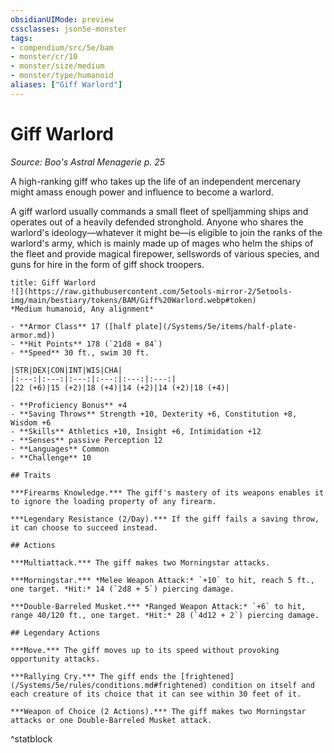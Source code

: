 ```yaml
---
obsidianUIMode: preview
cssclasses: json5e-monster
tags:
- compendium/src/5e/bam
- monster/cr/10
- monster/size/medium
- monster/type/humanoid
aliases: ["Giff Warlord"]
---
```

# Giff Warlord
*Source: Boo's Astral Menagerie p. 25*  

A high-ranking giff who takes up the life of an independent mercenary might amass enough power and influence to become a warlord.

A giff warlord usually commands a small fleet of spelljamming ships and operates out of a heavily defended stronghold. Anyone who shares the warlord's ideology—whatever it might be—is eligible to join the ranks of the warlord's army, which is mainly made up of mages who helm the ships of the fleet and provide magical firepower, sellswords of various species, and guns for hire in the form of giff shock troopers.

```ad-statblock
title: Giff Warlord
![](https://raw.githubusercontent.com/5etools-mirror-2/5etools-img/main/bestiary/tokens/BAM/Giff%20Warlord.webp#token)
*Medium humanoid, Any alignment*

- **Armor Class** 17 ([half plate](/Systems/5e/items/half-plate-armor.md))
- **Hit Points** 178 (`21d8 + 84`)
- **Speed** 30 ft., swim 30 ft.

|STR|DEX|CON|INT|WIS|CHA|
|:---:|:---:|:---:|:---:|:---:|:---:|
|22 (+6)|15 (+2)|18 (+4)|14 (+2)|14 (+2)|18 (+4)|

- **Proficiency Bonus** +4
- **Saving Throws** Strength +10, Dexterity +6, Constitution +8, Wisdom +6
- **Skills** Athletics +10, Insight +6, Intimidation +12
- **Senses** passive Perception 12
- **Languages** Common
- **Challenge** 10

## Traits

***Firearms Knowledge.*** The giff's mastery of its weapons enables it to ignore the loading property of any firearm.

***Legendary Resistance (2/Day).*** If the giff fails a saving throw, it can choose to succeed instead.

## Actions

***Multiattack.*** The giff makes two Morningstar attacks.

***Morningstar.*** *Melee Weapon Attack:* `+10` to hit, reach 5 ft., one target. *Hit:* 14 (`2d8 + 5`) piercing damage.

***Double-Barreled Musket.*** *Ranged Weapon Attack:* `+6` to hit, range 40/120 ft., one target. *Hit:* 28 (`4d12 + 2`) piercing damage.

## Legendary Actions

***Move.*** The giff moves up to its speed without provoking opportunity attacks.

***Rallying Cry.*** The giff ends the [frightened](/Systems/5e/rules/conditions.md#frightened) condition on itself and each creature of its choice that it can see within 30 feet of it.

***Weapon of Choice (2 Actions).*** The giff makes two Morningstar attacks or one Double-Barreled Musket attack.
```
^statblock